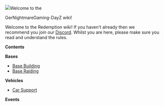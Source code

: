 ![](https://i.ibb.co/GpRttTM/E28-D663-E-11-B8-4-E22-9506-4-B49-F33-A0-A62.png)Welcome to the 

GerNightmareGaming-DayZ wiki!

Welcome to the Redemption wiki! If you haven't already then we recommend you join our [Discord](https://discord.gg/ZChXPUxAct).
Whilst you are here, please make sure you read and understand the rules.

****Contents****

**Bases**
 
* [Base Building](https://github.com/GerNightmareGaming/GerNightmareGaming-DayZ/wiki/Bases)
* [Base Raiding](https://github.com/GerNightmareGaming/GerNightmareGaming-DayZ/wiki/Base-Raiding)

**Vehicles**

* [Car Support](https://github.com/GerNightmareGaming/GerNightmareGaming-DayZ/wiki/Car-Support)

**Events**